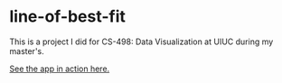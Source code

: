 # line-of-best-fit

This is a project I did for CS-498: Data Visualization at UIUC during my master's. 

[See the app in action here.](http://colin-fraser.github.io/line-of-best-fit)
